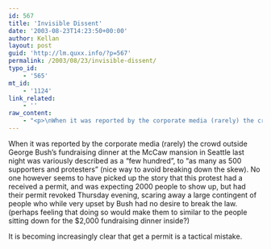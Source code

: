 ```yaml
---
id: 567
title: 'Invisible Dissent'
date: '2003-08-23T14:23:50+00:00'
author: Kellan
layout: post
guid: 'http://lm.quxx.info/?p=567'
permalink: /2003/08/23/invisible-dissent/
typo_id:
    - '565'
mt_id:
    - '1124'
link_related:
    - ''
raw_content:
    - "<p>\nWhen it was reported by the corporate media (rarely) the crowd outside George Bush\\'s fundraising dinner at the McCaw mansion in Seattle last night was variously described as a \\\"few hundred\\\", to \\\"as many as 500 supporters and protesters\\\" (nice way to avoid breaking down the skew).  No one however seems to have picked up the story that this protest had a received a permit, and was expecting 2000 people to show up, but had their permit revoked Thursday evening, scaring away a large contingent of people who while very upset by Bush had no desire to break the law. (perhaps feeling that doing so would make them to similar to the people sitting down for the $2,000 fundraising dinner inside?)\n</p>\n<p>\nIt is becoming increasingly clear that get a permit is a tactical mistake.\n</p>"
---
```


When it was reported by the corporate media (rarely) the crowd outside George Bush’s fundraising dinner at the McCaw mansion in Seattle last night was variously described as a “few hundred”, to “as many as 500 supporters and protesters” (nice way to avoid breaking down the skew). No one however seems to have picked up the story that this protest had a received a permit, and was expecting 2000 people to show up, but had their permit revoked Thursday evening, scaring away a large contingent of people who while very upset by Bush had no desire to break the law. (perhaps feeling that doing so would make them to similar to the people sitting down for the $2,000 fundraising dinner inside?)

It is becoming increasingly clear that get a permit is a tactical mistake.